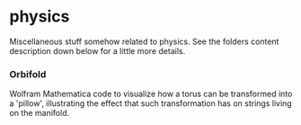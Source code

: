 # physics
Miscellaneous stuff somehow related to physics. See the folders content description down below for a little more details.
### Orbifold
Wolfram Mathematica code to visualize how a torus can be transformed into a 'pillow', illustrating the effect that such transformation has on strings living on the manifold.</br>
